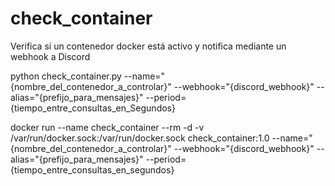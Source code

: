 # check_container
Verifica si un contenedor docker está activo y notifica mediante un webhook a Discord

python check_container.py --name="{nombre_del_contenedor_a_controlar}" --webhook="{discord_webhook}" --alias="{prefijo_para_mensajes}" --period={tiempo_entre_consultas_en_Segundos}


docker run --name check_container --rm -d -v /var/run/docker.sock:/var/run/docker.sock check_container:1.0 --name="{nombre_del_contenedor_a_controlar}" --webhook="{discord_webhook}" --alias="{prefijo_para_mensajes}" --period={tiempo_entre_consultas_en_segundos}